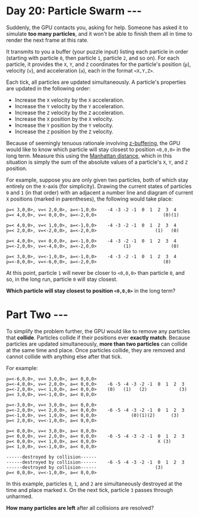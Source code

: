 # Day 20: Particle Swarm ---
Suddenly, the GPU contacts you, asking for help. Someone has asked it to simulate **too many particles**, and it won't 
be able to finish them all in time to render the next frame at this rate.

It transmits to you a buffer (your puzzle input) listing each particle in order (starting with particle `0`, then 
particle `1`, particle `2`, and so on). For each particle, it provides the `X`, `Y`, and `Z` coordinates for the 
particle's position (`p`), velocity (`v`), and acceleration (`a`), each in the format `<X,Y,Z>`.

Each tick, all particles are updated simultaneously. A particle's properties are updated in the following order:
* Increase the `X` velocity by the `X` acceleration.
* Increase the `Y` velocity by the `Y` acceleration.
* Increase the `Z` velocity by the `Z` acceleration.
* Increase the `X` position by the `X` velocity.
* Increase the `Y` position by the `Y` velocity.
* Increase the `Z` position by the `Z` velocity.

Because of seemingly tenuous rationale involving [z-buffering](https://en.wikipedia.org/wiki/Z-buffering), the GPU 
would like to know which particle will stay closest to position `<0,0,0>` in the long term. Measure this using the 
[Manhattan distance](https://en.wikipedia.org/wiki/Taxicab_geometry), which in this situation is simply the sum of the 
absolute values of a particle's `X`, `Y`, and `Z` position.

For example, suppose you are only given two particles, both of which stay entirely on the `X`-axis (for simplicity). 
Drawing the current states of particles `0` and `1` (in that order) with an adjacent a number line and diagram of 
current `X` positions (marked in parentheses), the following would take place:
```
p=< 3,0,0>, v=< 2,0,0>, a=<-1,0,0>    -4 -3 -2 -1  0  1  2  3  4
p=< 4,0,0>, v=< 0,0,0>, a=<-2,0,0>                         (0)(1)

p=< 4,0,0>, v=< 1,0,0>, a=<-1,0,0>    -4 -3 -2 -1  0  1  2  3  4
p=< 2,0,0>, v=<-2,0,0>, a=<-2,0,0>                      (1)   (0)

p=< 4,0,0>, v=< 0,0,0>, a=<-1,0,0>    -4 -3 -2 -1  0  1  2  3  4
p=<-2,0,0>, v=<-4,0,0>, a=<-2,0,0>          (1)               (0)

p=< 3,0,0>, v=<-1,0,0>, a=<-1,0,0>    -4 -3 -2 -1  0  1  2  3  4
p=<-8,0,0>, v=<-6,0,0>, a=<-2,0,0>                         (0)
```   
At this point, particle `1` will never be closer to `<0,0,0>` than particle `0`, and so, in the long run, particle `0` 
will stay closest.

**Which particle will stay closest to position `<0,0,0>`** in the long term?

# Part Two ---
To simplify the problem further, the GPU would like to remove any particles that **collide**. Particles collide if their 
positions ever **exactly match**. Because particles are updated simultaneously, **more than two particles** can collide 
at the same time and place. Once particles collide, they are removed and cannot collide with anything else after that 
tick.

For example:
```
p=<-6,0,0>, v=< 3,0,0>, a=< 0,0,0>    
p=<-4,0,0>, v=< 2,0,0>, a=< 0,0,0>    -6 -5 -4 -3 -2 -1  0  1  2  3
p=<-2,0,0>, v=< 1,0,0>, a=< 0,0,0>    (0)   (1)   (2)            (3)
p=< 3,0,0>, v=<-1,0,0>, a=< 0,0,0>

p=<-3,0,0>, v=< 3,0,0>, a=< 0,0,0>    
p=<-2,0,0>, v=< 2,0,0>, a=< 0,0,0>    -6 -5 -4 -3 -2 -1  0  1  2  3
p=<-1,0,0>, v=< 1,0,0>, a=< 0,0,0>             (0)(1)(2)      (3)   
p=< 2,0,0>, v=<-1,0,0>, a=< 0,0,0>

p=< 0,0,0>, v=< 3,0,0>, a=< 0,0,0>    
p=< 0,0,0>, v=< 2,0,0>, a=< 0,0,0>    -6 -5 -4 -3 -2 -1  0  1  2  3
p=< 0,0,0>, v=< 1,0,0>, a=< 0,0,0>                       X (3)      
p=< 1,0,0>, v=<-1,0,0>, a=< 0,0,0>

------destroyed by collision------    
------destroyed by collision------    -6 -5 -4 -3 -2 -1  0  1  2  3
------destroyed by collision------                      (3)         
p=< 0,0,0>, v=<-1,0,0>, a=< 0,0,0>
```
In this example, particles `0`, `1`, and `2` are simultaneously destroyed at the time and place marked `X`. On the next 
tick, particle `3` passes through unharmed.

**How many particles are left** after all collisions are resolved?
